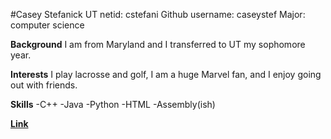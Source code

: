 #Casey Stefanick
UT netid:  cstefani
Github username:  caseystef
Major:  computer science

**Background**
  I am from Maryland and I transferred to UT my sophomore year.

**Interests**
  I play lacrosse and golf, I am a huge Marvel fan, and I enjoy going out
  with friends.

**Skills**
-C++
-Java
-Python
-HTML
-Assembly(ish)

[**Link**](https://www.nhl.com/capitals)
